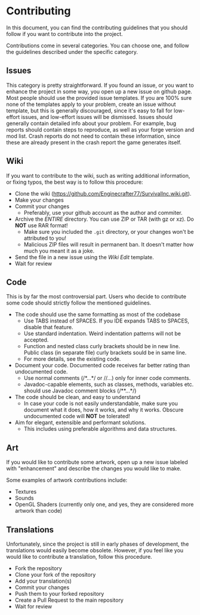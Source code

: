 # Contributing

In this document, you can find the contributing guidelines that you should follow
if you want to contribute into the project.

Contributions come in several categories. You can choose one, and follow the guidelines
described under the specific category.

## Issues
This category is pretty straightforward. If you found an issue,
or you want to enhance the project in some way, you open up a
new issue on github page. Most people should use the provided
issue templates. If you are 100% sure none of the templates apply
to your problem, create an issue without template, but this is 
generally discouraged, since it's easy to fall for low-effort issues,
and low-effort issues will be dismissed. Issues should generally contain
detailed info about your problem. For example, bug reports should contain
steps to reproduce, as well as your forge version and mod list. Crash reports
do not need to contain these information, since these are already present in
the crash report the game generates itself.

## Wiki
If you want to contribute to the wiki, such as writing additional information,
or fixing typos, the best way is to follow this procedure:
 * Clone the wiki (https://github.com/Enginecrafter77/SurvivalInc.wiki.git).
 * Make your changes
 * Commit your changes
     * Preferably, use your github account as the author and commiter.
 * Archive the *ENTIRE* directory. You can use ZIP or TAR (with gz or xz). Do **NOT** use RAR format!
     * Make sure you included the `.git` directory, or your changes won't be attributed to you!
     * Malicious ZIP files will result in permanent ban. It doesn't matter how much you meant it as a joke.
 * Send the file in a new issue using the *Wiki Edit* template.
 * Wait for review

## Code
This is by far the most controversial part. Users who decide to contribute
some code should strictly follow the mentioned guidelines.
 * The code should use the same formatting as most of the codebase
    * Use TABS instead of SPACES. If you IDE expands TABS to SPACES, disable that feature.
    * Use standard indentation. Weird indentation patterns will not be accepted.
    * Function and nested class curly brackets should be in new line. Public class (in separate file) curly brackets sould be in same line.
    * For more details, see the existing code.
 * Document your code. Documented code receives far better rating than undocumented code.
    * Use normal comments (/\*...\*/ or //...) only for inner code comments.
    * Javadoc-capable elements, such as classes, methods, variables etc. should use Javadoc comment blocks (/\*\*...\*/) 
 * The code should be clean, and easy to understand
    * In case your code is not easily understandable, make sure you document what it does, how it works, and why it works. Obscure undocumented code will **NOT** be tolerated!
 * Aim for elegant, extensible and performant solutions.
    * This includes using preferable algorithms and data structures. 

## Art
If you would like to contribute some artwork, open up a new issue labeled with "enhancement" and describe
the changes you would like to make.

Some examples of artwork contributions include:
 * Textures
 * Sounds
 * OpenGL Shaders (currently only one, and yes, they are considered more artwork than code)

## Translations
Unfortunately, since the project is still in early phases of development, the translations would easily
become obsolete. However, if you feel like you would like to contribute a translation, follow this procedure.

 * Fork the repository
 * Clone your fork of the repository
 * Add your translation(s)
 * Commit your changes
 * Push them to your forked repository
 * Create a Pull Request to the main repository
 * Wait for review
